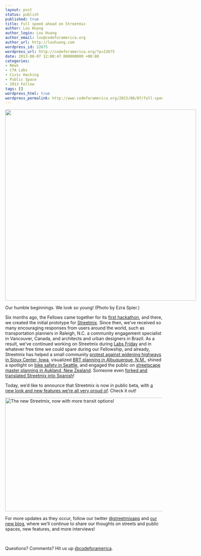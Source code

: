 ```yaml
---
layout: post
status: publish
published: true
title: Full speed ahead on Streetmix
author: Lou Huang
author_login: Lou Huang
author_email: lou@codeforamerica.org
author_url: http://louhuang.com
wordpress_id: 22675
wordpress_url: http://codeforamerica.org/?p=22675
date: 2013-08-07 12:00:47.000000000 +00:00
categories:
- News
- CfA Labs
- Civic Hacking
- Public Space
- 2013 Fellow
tags: []
wordpress_html: true
wordpress_permalink: http://www.codeforamerica.org/2013/08/07/full-speed-ahead-on-streetmix/
---
```


<div class="wp-caption aligncenter" id="attachment_22677" style="width: 622px"><a href="http://codeforamerica.org/wp-content/uploads/2013/06/hackathon-by-ahrrr.jpg"><img alt="" class="size-full wp-image-22677" height="612" src="http://codeforamerica.org/wp-content/uploads/2013/06/hackathon-by-ahrrr.jpg" width="612"/></a><p class="wp-caption-text">Our humble beginnings. We look so young! (Photo by Ezra Spier.)</p></div>
<p>Six months ago, the Fellows came together for its <a href="http://codeforamerica.org/2013/01/31/not-another-hackathon/">first hackathon</a>, and there, we created the initial prototype for <a href="http://streetmix.net/">Streetmix</a>. Since then, we’ve received so many encouraging responses from users around the world, such as transportation planners in Raleigh, N.C. a community engagement specialist in Vancouver, Canada, and architects and urban designers in Brazil. As a result, we’ve continued working on Streetmix during <a href="http://codeforamerica.org/labs/">Labs Friday</a> and in whatever free time we could spare during our Fellowship, and already, Streetmix has helped a small community <a href="http://siouxcentercrg.com/">protest against widening highways in Sioux Center, Iowa</a>, visualized <a href="http://urbanabq.com/2013/06/13/central-avenue-the-necessity-of-a-strong-vision-community-champions-and-street-trees/">BRT planning in Albuquerque, N.M.</a>, shined a spotlight on <a href="http://www.seattlebikeblog.com/2013/08/05/city-will-study-improvements-to-notorious-section-of-dexter-between-denny-and-mercer/">bike safety in Seattle</a>, and engaged the public on <a href="http://transportblog.co.nz/2013/07/27/ponsonby-rd-masterplan-released/">streetscape master planning in Aukland, New Zealand</a>. Someone even <a href="http://resma.cl/streetmix/">forked and translated Streetmix into Spanish</a>!</p>
<p>Today, we’d like to announce that Streetmix is now in public beta, with <a href="http://streetmix.net/help/about-beta">a new look and new features we’re all very proud of</a>. Check it out!</p>
<p><a href="http://www.codeforamerica.org/wp-content/uploads/2013/07/screenshot-beta-full.png"><img alt="The new Streetmix, now with more transit options!" class="aligncenter size-large wp-image-24627" height="364" src="http://www.codeforamerica.org/wp-content/uploads/2013/07/screenshot-beta-full-1024x583.png" width="640"/></a></p>
<p>For more updates as they occur, follow our twitter <a href="https://twitter.com/streetmixapp">@streetmixapp</a> and <a href="http://blog.streetmix.net">our new blog</a>, where we’ll continue to share our thoughts on streets and public spaces, new features, and more interviews!</p>
<p> </p>
<p>Questions? Comments? Hit us up <a href="http://twitter.com/codeforamerica" target="_blank">@codeforamerica</a>.</p>
